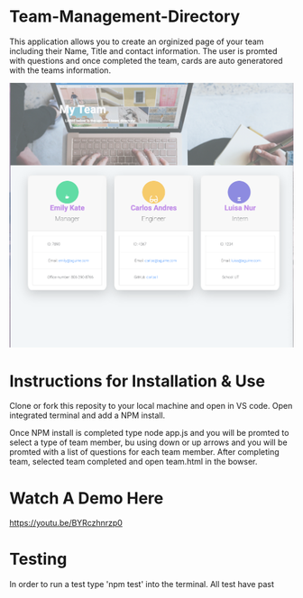 # Team-Management-Directory 
This application allows you to create an orginized page of your team including their Name, Title and contact information. 
The user is promted with questions and once completed the team, cards are auto generatored with the teams information.

![ ](Assets/screenshot.png)


# Instructions for Installation & Use
Clone or fork this reposity to your local machine and open in VS code.
Open integrated terminal and add a NPM install. 

Once NPM install is completed type node app.js and you will be promted to select a type of team member, bu using down or up arrows and you will be promted with  a list of questions for each team member. After completing team, selected team completed and open team.html in the bowser. 

# Watch A Demo Here 
https://youtu.be/BYRczhnrzp0

# Testing 
In order to run a test type 'npm test' into the terminal. All test have past
